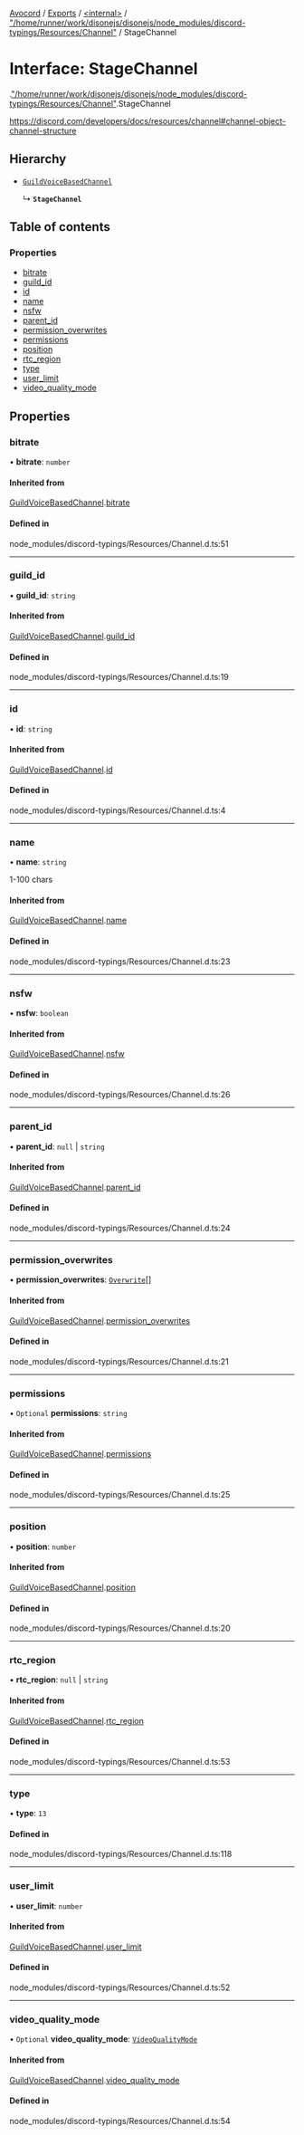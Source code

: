 [Avocord](../README.md) / [Exports](../modules.md) / [<internal\>](../modules/internal_.md) / ["/home/runner/work/disonejs/disonejs/node\_modules/discord-typings/Resources/Channel"](../modules/internal_.__home_runner_work_disonejs_disonejs_node_modules_discord_typings_Resources_Channel_.md) / StageChannel

# Interface: StageChannel

[<internal>](../modules/internal_.md).["/home/runner/work/disonejs/disonejs/node_modules/discord-typings/Resources/Channel"](../modules/internal_.__home_runner_work_disonejs_disonejs_node_modules_discord_typings_Resources_Channel_.md).StageChannel

https://discord.com/developers/docs/resources/channel#channel-object-channel-structure

## Hierarchy

- [`GuildVoiceBasedChannel`](internal_.__home_runner_work_disonejs_disonejs_node_modules_discord_typings_Resources_Channel_.GuildVoiceBasedChannel.md)

  ↳ **`StageChannel`**

## Table of contents

### Properties

- [bitrate](internal_.__home_runner_work_disonejs_disonejs_node_modules_discord_typings_Resources_Channel_.StageChannel.md#bitrate)
- [guild\_id](internal_.__home_runner_work_disonejs_disonejs_node_modules_discord_typings_Resources_Channel_.StageChannel.md#guild_id)
- [id](internal_.__home_runner_work_disonejs_disonejs_node_modules_discord_typings_Resources_Channel_.StageChannel.md#id)
- [name](internal_.__home_runner_work_disonejs_disonejs_node_modules_discord_typings_Resources_Channel_.StageChannel.md#name)
- [nsfw](internal_.__home_runner_work_disonejs_disonejs_node_modules_discord_typings_Resources_Channel_.StageChannel.md#nsfw)
- [parent\_id](internal_.__home_runner_work_disonejs_disonejs_node_modules_discord_typings_Resources_Channel_.StageChannel.md#parent_id)
- [permission\_overwrites](internal_.__home_runner_work_disonejs_disonejs_node_modules_discord_typings_Resources_Channel_.StageChannel.md#permission_overwrites)
- [permissions](internal_.__home_runner_work_disonejs_disonejs_node_modules_discord_typings_Resources_Channel_.StageChannel.md#permissions)
- [position](internal_.__home_runner_work_disonejs_disonejs_node_modules_discord_typings_Resources_Channel_.StageChannel.md#position)
- [rtc\_region](internal_.__home_runner_work_disonejs_disonejs_node_modules_discord_typings_Resources_Channel_.StageChannel.md#rtc_region)
- [type](internal_.__home_runner_work_disonejs_disonejs_node_modules_discord_typings_Resources_Channel_.StageChannel.md#type)
- [user\_limit](internal_.__home_runner_work_disonejs_disonejs_node_modules_discord_typings_Resources_Channel_.StageChannel.md#user_limit)
- [video\_quality\_mode](internal_.__home_runner_work_disonejs_disonejs_node_modules_discord_typings_Resources_Channel_.StageChannel.md#video_quality_mode)

## Properties

### bitrate

• **bitrate**: `number`

#### Inherited from

[GuildVoiceBasedChannel](internal_.__home_runner_work_disonejs_disonejs_node_modules_discord_typings_Resources_Channel_.GuildVoiceBasedChannel.md).[bitrate](internal_.__home_runner_work_disonejs_disonejs_node_modules_discord_typings_Resources_Channel_.GuildVoiceBasedChannel.md#bitrate)

#### Defined in

node_modules/discord-typings/Resources/Channel.d.ts:51

___

### guild\_id

• **guild\_id**: `string`

#### Inherited from

[GuildVoiceBasedChannel](internal_.__home_runner_work_disonejs_disonejs_node_modules_discord_typings_Resources_Channel_.GuildVoiceBasedChannel.md).[guild_id](internal_.__home_runner_work_disonejs_disonejs_node_modules_discord_typings_Resources_Channel_.GuildVoiceBasedChannel.md#guild_id)

#### Defined in

node_modules/discord-typings/Resources/Channel.d.ts:19

___

### id

• **id**: `string`

#### Inherited from

[GuildVoiceBasedChannel](internal_.__home_runner_work_disonejs_disonejs_node_modules_discord_typings_Resources_Channel_.GuildVoiceBasedChannel.md).[id](internal_.__home_runner_work_disonejs_disonejs_node_modules_discord_typings_Resources_Channel_.GuildVoiceBasedChannel.md#id)

#### Defined in

node_modules/discord-typings/Resources/Channel.d.ts:4

___

### name

• **name**: `string`

1-100 chars

#### Inherited from

[GuildVoiceBasedChannel](internal_.__home_runner_work_disonejs_disonejs_node_modules_discord_typings_Resources_Channel_.GuildVoiceBasedChannel.md).[name](internal_.__home_runner_work_disonejs_disonejs_node_modules_discord_typings_Resources_Channel_.GuildVoiceBasedChannel.md#name)

#### Defined in

node_modules/discord-typings/Resources/Channel.d.ts:23

___

### nsfw

• **nsfw**: `boolean`

#### Inherited from

[GuildVoiceBasedChannel](internal_.__home_runner_work_disonejs_disonejs_node_modules_discord_typings_Resources_Channel_.GuildVoiceBasedChannel.md).[nsfw](internal_.__home_runner_work_disonejs_disonejs_node_modules_discord_typings_Resources_Channel_.GuildVoiceBasedChannel.md#nsfw)

#### Defined in

node_modules/discord-typings/Resources/Channel.d.ts:26

___

### parent\_id

• **parent\_id**: ``null`` \| `string`

#### Inherited from

[GuildVoiceBasedChannel](internal_.__home_runner_work_disonejs_disonejs_node_modules_discord_typings_Resources_Channel_.GuildVoiceBasedChannel.md).[parent_id](internal_.__home_runner_work_disonejs_disonejs_node_modules_discord_typings_Resources_Channel_.GuildVoiceBasedChannel.md#parent_id)

#### Defined in

node_modules/discord-typings/Resources/Channel.d.ts:24

___

### permission\_overwrites

• **permission\_overwrites**: [`Overwrite`](../modules/internal_.md#overwrite)[]

#### Inherited from

[GuildVoiceBasedChannel](internal_.__home_runner_work_disonejs_disonejs_node_modules_discord_typings_Resources_Channel_.GuildVoiceBasedChannel.md).[permission_overwrites](internal_.__home_runner_work_disonejs_disonejs_node_modules_discord_typings_Resources_Channel_.GuildVoiceBasedChannel.md#permission_overwrites)

#### Defined in

node_modules/discord-typings/Resources/Channel.d.ts:21

___

### permissions

• `Optional` **permissions**: `string`

#### Inherited from

[GuildVoiceBasedChannel](internal_.__home_runner_work_disonejs_disonejs_node_modules_discord_typings_Resources_Channel_.GuildVoiceBasedChannel.md).[permissions](internal_.__home_runner_work_disonejs_disonejs_node_modules_discord_typings_Resources_Channel_.GuildVoiceBasedChannel.md#permissions)

#### Defined in

node_modules/discord-typings/Resources/Channel.d.ts:25

___

### position

• **position**: `number`

#### Inherited from

[GuildVoiceBasedChannel](internal_.__home_runner_work_disonejs_disonejs_node_modules_discord_typings_Resources_Channel_.GuildVoiceBasedChannel.md).[position](internal_.__home_runner_work_disonejs_disonejs_node_modules_discord_typings_Resources_Channel_.GuildVoiceBasedChannel.md#position)

#### Defined in

node_modules/discord-typings/Resources/Channel.d.ts:20

___

### rtc\_region

• **rtc\_region**: ``null`` \| `string`

#### Inherited from

[GuildVoiceBasedChannel](internal_.__home_runner_work_disonejs_disonejs_node_modules_discord_typings_Resources_Channel_.GuildVoiceBasedChannel.md).[rtc_region](internal_.__home_runner_work_disonejs_disonejs_node_modules_discord_typings_Resources_Channel_.GuildVoiceBasedChannel.md#rtc_region)

#### Defined in

node_modules/discord-typings/Resources/Channel.d.ts:53

___

### type

• **type**: ``13``

#### Defined in

node_modules/discord-typings/Resources/Channel.d.ts:118

___

### user\_limit

• **user\_limit**: `number`

#### Inherited from

[GuildVoiceBasedChannel](internal_.__home_runner_work_disonejs_disonejs_node_modules_discord_typings_Resources_Channel_.GuildVoiceBasedChannel.md).[user_limit](internal_.__home_runner_work_disonejs_disonejs_node_modules_discord_typings_Resources_Channel_.GuildVoiceBasedChannel.md#user_limit)

#### Defined in

node_modules/discord-typings/Resources/Channel.d.ts:52

___

### video\_quality\_mode

• `Optional` **video\_quality\_mode**: [`VideoQualityMode`](../modules/internal_.__home_runner_work_disonejs_disonejs_node_modules_discord_typings_Resources_Channel_.md#videoqualitymode)

#### Inherited from

[GuildVoiceBasedChannel](internal_.__home_runner_work_disonejs_disonejs_node_modules_discord_typings_Resources_Channel_.GuildVoiceBasedChannel.md).[video_quality_mode](internal_.__home_runner_work_disonejs_disonejs_node_modules_discord_typings_Resources_Channel_.GuildVoiceBasedChannel.md#video_quality_mode)

#### Defined in

node_modules/discord-typings/Resources/Channel.d.ts:54
